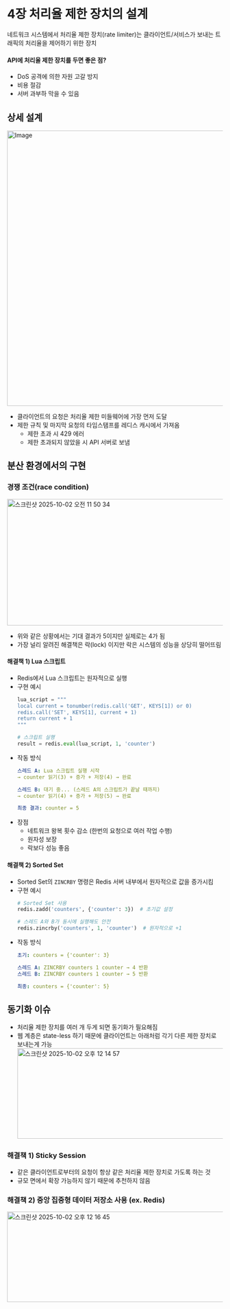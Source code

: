 # 4장 처리율 제한 장치의 설계
네트워크 시스템에서 처리율 제한 장치(rate limiter)는 클라이언트/서비스가 보내는 트래픽의 처리율을 제어하기 위한 장치

#### API에 처리율 제한 장치를 두면 좋은 점?
- DoS 공격에 의한 자원 고갈 방지
- 비용 절감
- 서버 과부하 막을 수 있음

## 상세 설계

<img width="748" height="642" alt="Image" src="https://github.com/user-attachments/assets/8962bf7b-bc9c-47fa-82fd-5c144561e993" />


- 클라이언트의 요청은 처리율 제한 미들웨어에 가장 먼저 도달
- 제한 규칙 및 마지막 요청의 타임스탬프를 레디스 캐시에서 가져옴
  - 제한 초과 시 429 에러
  - 제한 초과되지 않았을 시 API 서버로 보냄

## 분산 환경에서의 구현
### 경쟁 조건(race condition)

<img width="562" height="295" alt="스크린샷 2025-10-02 오전 11 50 34" src="https://github.com/user-attachments/assets/11056a15-abf8-40d8-8f5a-91ef4fe4d09b" />

- 위와 같은 상황에서는 기대 결과가 5이지만 실제로는 4가 됨
- 가장 널리 알려진 해결책은 락(lock) 이지만 락은 시스템의 성능을 상당히 떨어뜨림

#### 해결책 1) Lua 스크립트
- Redis에서 Lua 스크립트는 원자적으로 실행
- 구현 예시
    ```python
    lua_script = """
    local current = tonumber(redis.call('GET', KEYS[1]) or 0)
    redis.call('SET', KEYS[1], current + 1)
    return current + 1
    """

    # 스크립트 실행
    result = redis.eval(lua_script, 1, 'counter')
     ```
- 작동 방식
    ```yaml
    스레드 A: Lua 스크립트 실행 시작
    → counter 읽기(3) + 증가 + 저장(4) → 완료
    
    스레드 B: 대기 중... (스레드 A의 스크립트가 끝날 때까지)
    → counter 읽기(4) + 증가 + 저장(5) → 완료

    최종 결과: counter = 5 
    ```
- 장점
  - 네트워크 왕복 횟수 감소 (한번의 요청으로 여러 작업 수행)
  - 원자성 보장
  - 락보다 성능 좋음

#### 해결책 2) Sorted Set
- Sorted Set의 `ZINCRBY` 명령은 Redis 서버 내부에서 원자적으로 값을 증가시킴
- 구현 예시
    ```python
    # Sorted Set 사용
    redis.zadd('counters', {'counter': 3})  # 초기값 설정

    # 스레드 A와 B가 동시에 실행해도 안전
    redis.zincrby('counters', 1, 'counter')  # 원자적으로 +1
    ```
- 작동 방식
    ```yaml
    초기: counters = {'counter': 3}

    스레드 A: ZINCRBY counters 1 counter → 4 반환
    스레드 B: ZINCRBY counters 1 counter → 5 반환

    최종: counters = {'counter': 5} 
    ```

## 동기화 이슈
- 처리율 제한 장치를 여러 개 두게 되면 동기화가 필요해짐
- 웹 계층은 state-less 하기 때문에 클라이언트는 아래처럼 각기 다른 제한 장치로 보내는게 가능
   <img width="641" height="211" alt="스크린샷 2025-10-02 오후 12 14 57" src="https://github.com/user-attachments/assets/3e9c7e61-b4ef-4c7e-b3b7-7d4a888de111" />

### 해결책 1) Sticky Session
- 같은 클라이언트로부터의 요청이 항상 같은 처리율 제한 장치로 가도록 하는 것
- 규모 면에서 확장 가능하지 않기 때문에 추천하지 않음

### 해결책 2) 중앙 집중형 데이터 저장소 사용 (ex. Redis)

<img width="641" height="211" alt="스크린샷 2025-10-02 오후 12 16 45" src="https://github.com/user-attachments/assets/6580e81e-9669-44c9-930b-c92d832f5122" />
